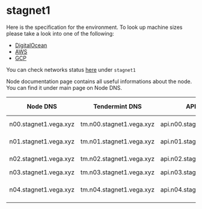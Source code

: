 # stagnet1

Here is the specification for the environment. To look up machine sizes please take a look into one of the following:

* [DigitalOcean](https://slugs.do-api.dev/)
* [AWS](https://aws.amazon.com/ec2/instance-types/)
* [GCP](https://gcpinstances.doit-intl.com/)

You can check networks status [here](https://stats.vega.trading/) under `stagnet1`

Node documentation page contains all useful informations about the node. You can find it under main page on Node DNS.

| Node DNS | Tendermint DNS | API DNS | Geographic Location | Hardware Setup | Cloud |
| ----------------------------------------- | -------------- | --------------------------------------------| ------------------- | -------------- | ----- |
| n00.stagnet1.vega.xyz | tm.n00.stagnet1.vega.xyz | api.n00.stagnet1.vega.xyz | fra1 | s-4vcpu-8gb | do |
| n01.stagnet1.vega.xyz | tm.n01.stagnet1.vega.xyz | api.n01.stagnet1.vega.xyz | sfo3 | s-4vcpu-8gb | do |
| n02.stagnet1.vega.xyz | tm.n02.stagnet1.vega.xyz | api.n02.stagnet1.vega.xyz | sgp1 | s-4vcpu-8gb | do |
| n03.stagnet1.vega.xyz | tm.n03.stagnet1.vega.xyz | api.n03.stagnet1.vega.xyz | eu-west-2c | c5.large | aws |
| n04.stagnet1.vega.xyz | tm.n04.stagnet1.vega.xyz | api.n04.stagnet1.vega.xyz | asia-southeast1-a | n1-standard-4 | gcp |
